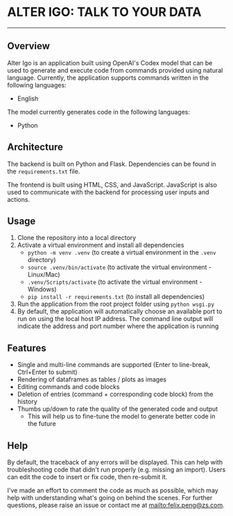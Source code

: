 # ALTER IGO: TALK TO YOUR DATA

---

## Overview

Alter Igo is an application built using OpenAI's Codex model that can be used to generate and execute code from commands provided using natural language. Currently, the application supports commands written in the following languages:
- English

The model currently generates code in the following languages:
- Python

## Architecture

The backend is built on Python and Flask. Dependencies can be found in the `requirements.txt` file.

The frontend is built using HTML, CSS, and JavaScript. JavaScript is also used to communicate with the backend for processing user inputs and actions.

## Usage

1. Clone the repository into a local directory
2. Activate a virtual environment and install all dependencies
    - `python -m venv .venv` (to create a virtual environment in the `.venv` directory)
    - `source .venv/bin/activate` (to activate the virtual environment - Linux/Mac)
    - `.venv/Scripts/activate` (to activate the virtual environment - Windows)
    - `pip install -r requirements.txt` (to install all dependencies)
3. Run the application from the root project folder using `python wsgi.py`
4. By default, the application will automatically choose an available port to run on using the local host IP address. The command line output will indicate the address and port number where the application is running

## Features

- Single and multi-line commands are supported (Enter to line-break, Ctrl+Enter to submit)
- Rendering of dataframes as tables / plots as images
- Editing commands and code blocks
- Deletion of entries (command + corresponding code block) from the history
- Thumbs up/down to rate the quality of the generated code and output
    - This will help us to fine-tune the model to generate better code in the future

## Help

By default, the traceback of any errors will be displayed. This can help with troubleshooting code that didn't run properly (e.g. missing an import). Users can edit the code to insert or fix code, then re-submit it.

I've made an effort to comment the code as much as possible, which may help with understanding what's going on behind the scenes. For further questions, please raise an issue or contact me at [mailto:felix.peng@zs.com](mailto:felix.peng@zs.com).
